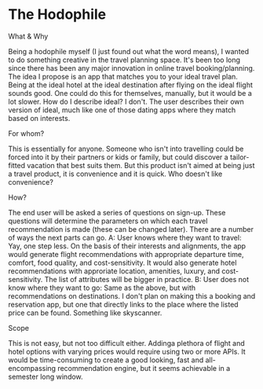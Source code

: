 # The Hodophile

What & Why

Being a hodophile myself (I just found out what the word means), I wanted to do something creative in the travel planning space. It's been too long since there has been any major innovation in online travel booking/planning. The idea I propose is an app that matches you to your ideal travel plan. Being at the ideal hotel at the ideal destination after flying on the ideal flight sounds good. One could do this for themselves, manually, but it would be a lot slower. How do I describe ideal? I don't. The user describes their own version of ideal, much like one of those dating apps where they match based on interests. 

For whom?

This is essentially for anyone. Someone who isn't into travelling could be forced into it by their partners or kids or family, but could discover a tailor-fitted vacation that best suits them. But this product isn't aimed at being just a travel product, it is convenience and it is quick. Who doesn't like convenience?

How?

The end user will be asked a series of questions on sign-up. These questions will determine the parameters on which each travel recommendation is made (these can be changed later). There are a number of ways the next parts can go. 
A: User knows where they want to travel: Yay, one step less. On the basis of their interests and alignments, the app  would generate flight recommendations with appropriate departure time, comfort, food quality, and cost-sensitivity. It would also generate hotel recommendations with approriate location, amenities, luxury, and cost-sensitivity. The list of attributes will be bigger in practice. 
B: User does not know where they want to go: Same as the above, but with recommendations on destinations. 
I don't plan on making this a booking and reservation app, but one that directly links to the place where the listed price can be found. Something like skyscanner. 

Scope

This is not easy, but not too difficult either. Addinga plethora of flight and hotel options with varying prices would require using two or more APIs. It would be time-consuming to create a good looking, fast and all-encompassing recommendation engine, but it seems achievable in a semester long window.
